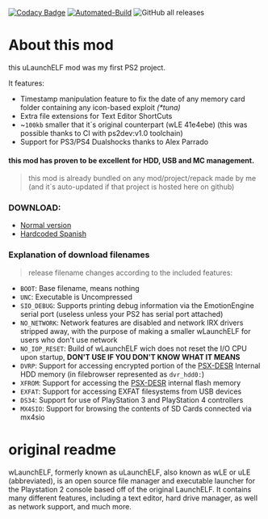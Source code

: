 [![Codacy Badge](https://api.codacy.com/project/badge/Grade/5e07db76c668493d888a7f9b97d79821)](https://app.codacy.com/gh/israpps/wLaunchELF_ISR?utm_source=github.com&utm_medium=referral&utm_content=israpps/wLaunchELF_ISR&utm_campaign=Badge_Grade_Settings)
[![Automated-Build](https://github.com/israpps/wLaunchELF_ISR/actions/workflows/compile.yml/badge.svg)](https://github.com/israpps/wLaunchELF_ISR/actions/workflows/compile.yml)
![GitHub all releases](https://img.shields.io/github/downloads/israpps/wLaunchELF_ISR/total?logo=github)
# __About this mod__
this uLaunchELF mod was my first PS2 project.

It features:

- Timestamp manipulation feature to fix the date of any memory card folder containing any icon-based exploit _(\*tuna)_
- Extra file extensions for Text Editor ShortCuts
- ~`100kb` smaller that it´s original counterpart (wLE 41e4ebe) (this was possible thanks to CI with ps2dev:v1.0 toolchain)
- Support for PS3/PS4 Dualshocks thanks to Alex Parrado
#### this mod has proven to be excellent for HDD, USB and MC management.

> this mod is already bundled on any mod/project/repack made by me (and it´s auto-updated if that project is hosted here on github)

### DOWNLOAD:
- [Normal version](https://github.com/israpps/wLaunchELF_ISR/releases/tag/latest)
- [Hardcoded Spanish](https://github.com/israpps/wLaunchELF_ISR/releases/tag/espa%C3%B1ol)

### Explanation of download filenames

> release filename changes according to the included features:

- `BOOT`: Base filename, means nothing
- `UNC`: Executable is Uncompressed
- `SIO_DEBUG`: Supports printing debug information via the EmotionEngine serial port (useless unless your PS2 has serial port attached)
- `NO_NETWORK`: Network features are disabled and network IRX drivers stripped away, with the purpose of making a smaller wLaunchELF for users who don't use network
- `NO_IOP_RESET`: Build of wLaunchELF wich does not reset the I/O CPU upon startup, __DON'T USE IF YOU DON'T KNOW WHAT IT MEANS__
- `DVRP`: Support for accessing encrypted portion of the [PSX-DESR](https://upload.wikimedia.org/wikipedia/commons/f/fa/Console_psx.jpg) Internal HDD memory (in filebrowser represented as `dvr_hdd0:`)
- `XFROM`: Support for accessing the [PSX-DESR](https://upload.wikimedia.org/wikipedia/commons/f/fa/Console_psx.jpg) internal flash memory
- `EXFAT`: Support for accessing EXFAT filesystems from USB devices
- `DS34`: Support for use of PlayStation 3 and PlayStation 4 controllers
- `MX4SIO`: Support for browsing the contents of SD Cards connected via mx4sio

# **original readme**
wLaunchELF, formerly known as uLaunchELF, also known as wLE or uLE (abbreviated), is an open source file manager and executable launcher for the Playstation 2 console based off of the original LaunchELF. It contains many different features, including a text editor, hard drive manager, as well as network support, and much more.
